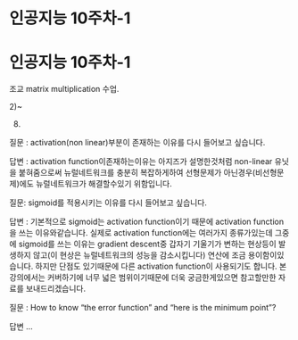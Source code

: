 # 인공지능 10주차-1

#  인공지능 10주차-1

조교 matrix multiplication 수업.

2)~

8)
질문 : activation(non linear)부분이 존재하는 이유를 다시 들어보고 싶습니다.

답변 : activation function이존재하는이유는 아지즈가 설명한것처럼 non-linear 유닛을 붙혀줌으로써 뉴럴네트워크를 충분히 복잡하게하여 선형문제가 아닌경우(비선형문제)에도 뉴럴네트워크가 해결할수있기 위함입니다.

질문: sigmoid를 적용시키는 이유를 다시 들어보고 싶습니다.

답변 : 기본적으로 sigmoid는 activation function이기 때문에 activation function을 쓰는 이유와같습니다. 실제로 activation function에는 여러가지 종류가있는데 그중에 sigmoid를 쓰는 이유는 gradient descent중 갑자기 기울기가 변하는 현상등이 발생하지 않고(이 현상은 뉴럴네트워크의 성능을 감소시킵니다) 연산에 조금 용이함이있습니다. 하지만 단점도 있기때문에 다른 activation function이 사용되기도 합니다. 본 강의에서는 커버하기에 너무 넓은 범위이기때문에 더욱 궁금한게있으면 참고할만한 자료를 보내드리겠습니다.

질문 : How to know “the error function” and “here is the minimum point”?

답변 …

